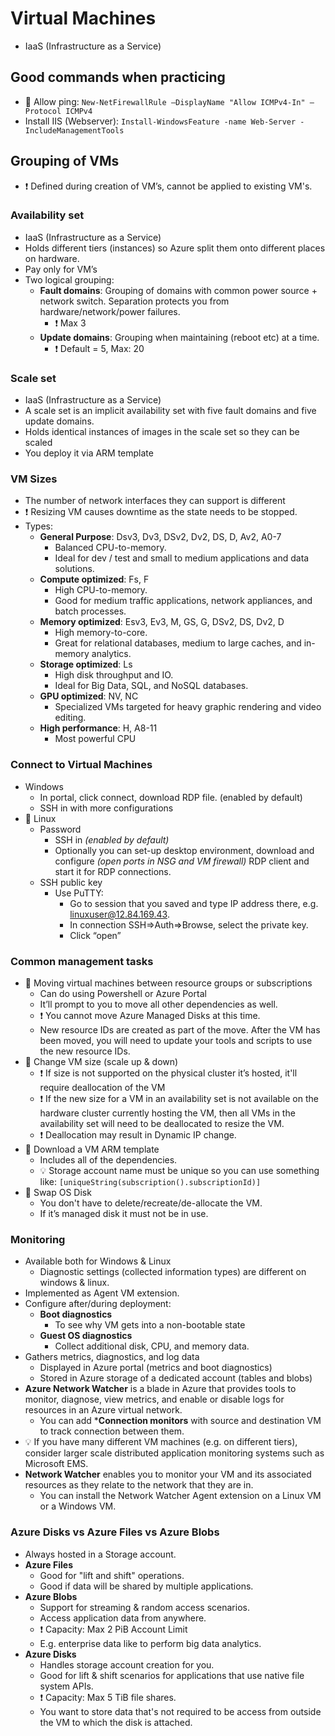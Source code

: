 # Virtual Machines

- IaaS (Infrastructure as a Service)

## Good commands when practicing

- 📝 Allow ping: `New-NetFirewallRule –DisplayName "Allow ICMPv4-In" –Protocol ICMPv4`
- Install IIS (Webserver): `Install-WindowsFeature -name Web-Server -IncludeManagementTools`

## Grouping of VMs

- ❗ Defined during creation of VM’s, cannot be applied to existing VM's.

### Availability set

- IaaS (Infrastructure as a Service)
- Holds different tiers (instances) so Azure split them onto different places on hardware.
- Pay only for VM’s
- Two logical grouping:
  - **Fault domains**: Grouping of domains with common power source + network switch. Separation protects you from hardware/network/power failures.
    - ❗ Max 3
  - **Update domains**: Grouping when maintaining (reboot etc) at a time.
    - ❗ Default = 5, Max: 20

### Scale set

- IaaS (Infrastructure as a Service)
- A scale set is an implicit availability set with five fault domains and five update domains.
- Holds identical instances of images in the scale set so they can be scaled
- You deploy it via ARM template

### VM Sizes

- The number of network interfaces they can support is different
- ❗ Resizing VM causes downtime as the state needs to be stopped.
- Types:
  - **General Purpose**: Dsv3, Dv3, DSv2, Dv2, DS, D, Av2, A0-7
    - Balanced CPU-to-memory.
    - Ideal for dev / test and small to medium applications and data solutions.
  - **Compute optimized**: Fs, F
    - High CPU-to-memory.
    - Good for medium traffic applications, network appliances, and batch processes.
  - **Memory optimized**: Esv3, Ev3, M, GS, G, DSv2, DS, Dv2, D
    - High memory-to-core.
    - Great for relational databases, medium to large caches, and in-memory analytics.
  - **Storage optimized**: Ls
    - High disk throughput and IO.
    - Ideal for Big Data, SQL, and NoSQL databases.
  - **GPU optimized**: NV, NC
    - Specialized VMs targeted for heavy graphic rendering and video editing.
  - **High performance**: H, A8-11
    - Most powerful CPU

### Connect to Virtual Machines

- Windows
  - In portal, click connect, download RDP file. (enabled by default)
  - SSH in with more configurations
- 📝 Linux
  - Password
    - SSH in *(enabled by default)*
    - Optionally you can set-up desktop environment, download and configure *(open ports in NSG and VM firewall)* RDP client and start it for RDP connections.
  - SSH public key
    - Use PuTTY:
      - Go to session that you saved and type IP address there, e.g. linuxuser@12.84.169.43.
      - In connection SSH=>Auth=>Browse, select the private key.
      - Click “open”

### Common management tasks

- 📝 Moving virtual machines between resource groups or subscriptions
  - Can do using Powershell or Azure Portal
  - It’ll prompt to you to move all other dependencies as well.
  - ❗ You cannot move Azure Managed Disks at this time.
  - New resource IDs are created as part of the move. After the VM has been moved, you will need to update your tools and scripts to use the new resource IDs.
- 📝 Change VM size (scale up & down)
  - ❗ If size is not supported on the physical cluster it’s hosted, it'll require deallocation of the VM
  - ❗ If the new size for a VM in an availability set is not available on the hardware cluster currently hosting the VM, then all VMs in the availability set will need to be deallocated to resize the VM.
  - ❗ Deallocation may result in Dynamic IP change.
- 📝 Download a VM ARM template
  - Includes all of the dependencies.
  - 💡 Storage account name must be unique so you can use something like: `[uniqueString(subscription().subscriptionId)]`
- 📝 Swap OS Disk
  - You don't have to delete/recreate/de-allocate the VM.
  - If it’s managed disk it must not be in use.

### Monitoring

- Available both for Windows & Linux
  - Diagnostic settings (collected information types) are different on windows & linux.
- Implemented as Agent VM extension.
- Configure after/during deployment:
  - **Boot diagnostics**
    - To see why VM gets into a non-bootable state
  - **Guest OS diagnostics**
    - Collect additional disk, CPU, and memory data.
- Gathers metrics, diagnostics, and log data
  - Displayed in Azure portal (metrics and boot diagnostics)
  - Stored in Azure storage of a dedicated account (tables and blobs)
- **Azure Network Watcher** is a blade in Azure that provides tools to monitor, diagnose, view metrics, and enable or disable logs for resources in an Azure virtual network.
  - You can add ***Connection monitors** with source and destination VM to track connection between them.
- 💡 If you have many different VM machines (e.g. on different tiers), consider larger scale distributed application monitoring systems such as Microsoft EMS.
- **Network Watcher** enables you to monitor your VM and its associated resources as they relate to the network that they are in.
  - You can install the Network Watcher Agent extension on a Linux VM or a Windows VM.

### Azure Disks vs Azure Files vs Azure Blobs

- Always hosted in a Storage account.
- **Azure Files**
  - Good for "lift and shift" operations.
  - Good if data will be shared by multiple applications.
- **Azure Blobs**
  - Support for streaming & random access scenarios.
  - Access application data from anywhere.
  - ❗ Capacity: Max 2 PiB Account Limit
  - E.g. enterprise data like to perform big data analytics.
- **Azure Disks**
  - Handles storage account creation for you.
  - Good for lift & shift scenarios for applications that use native file system APIs.
  - ❗ Capacity: Max 5 TiB file shares.
  - You want to store data that's not required to be access from outside the VM to which the disk is attached.

